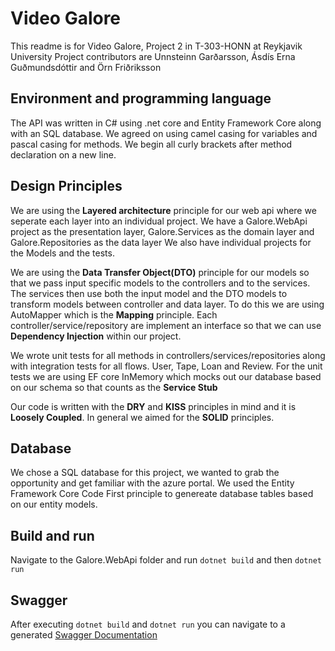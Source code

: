 # Video Galore
This readme is for Video Galore, Project 2 in T-303-HONN at Reykjavik University
Project contributors are Unnsteinn Garðarsson, Ásdís Erna Guðmundsdóttir and Örn Friðriksson

## Environment and programming language
The API was written in C# using .net core and Entity Framework Core along with an SQL database.
We agreed on using camel casing for variables and pascal casing for methods. We begin all curly brackets after method declaration
on a new line.

## Design Principles
We are using the **Layered architecture** principle for our web api where we seperate each layer into an individual project.
We have a Galore.WebApi project as the presentation layer, Galore.Services as the domain layer and Galore.Repositories as the data layer
We also have individual projects for the Models and the tests. 

We are using the **Data Transfer Object(DTO)** principle for our models so that we pass input specific models to the controllers and to the services. The services then use both the input model and the DTO models to transform models between controller and data layer. To do this
we are using AutoMapper which is the **Mapping** principle. Each controller/service/repository are implement an interface so that we can use **Dependency Injection** within our project.

We wrote unit tests for all methods in controllers/services/repositories along with integration tests for all flows. User, Tape, Loan and Review. For the unit tests we are using EF core InMemory which mocks out our database based on our schema so that counts as the **Service Stub**

Our code is written with the **DRY** and **KISS** principles in mind and it is **Loosely Coupled**.
In general we aimed for the **SOLID** principles.

## Database
We chose a SQL database for this project, we wanted to grab the opportunity and get familiar with the azure portal. 
We used the Entity Framework Core Code First principle to genereate database tables based on our entity models.

## Build and run
Navigate to the Galore.WebApi folder and run `dotnet build` and then `dotnet run`

## Swagger
After executing `dotnet build` and `dotnet run` you can navigate to a generated [Swagger Documentation](https://localhost:5001/swagger/)
